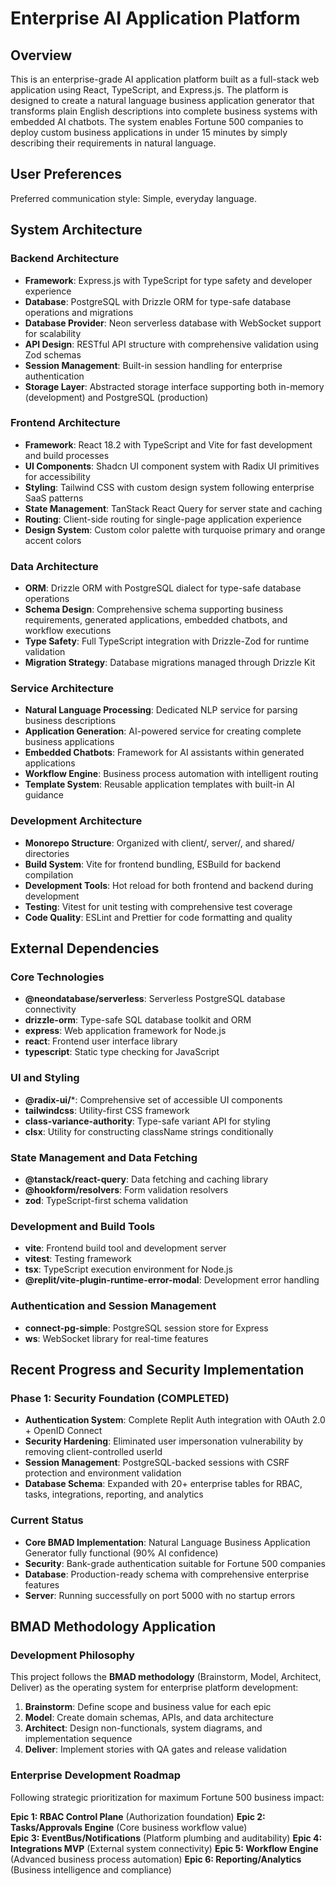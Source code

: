 # Enterprise AI Application Platform

## Overview

This is an enterprise-grade AI application platform built as a full-stack web application using React, TypeScript, and Express.js. The platform is designed to create a natural language business application generator that transforms plain English descriptions into complete business systems with embedded AI chatbots. The system enables Fortune 500 companies to deploy custom business applications in under 15 minutes by simply describing their requirements in natural language.

## User Preferences

Preferred communication style: Simple, everyday language.

## System Architecture

### Backend Architecture
- **Framework**: Express.js with TypeScript for type safety and developer experience
- **Database**: PostgreSQL with Drizzle ORM for type-safe database operations and migrations
- **Database Provider**: Neon serverless database with WebSocket support for scalability
- **API Design**: RESTful API structure with comprehensive validation using Zod schemas
- **Session Management**: Built-in session handling for enterprise authentication
- **Storage Layer**: Abstracted storage interface supporting both in-memory (development) and PostgreSQL (production)

### Frontend Architecture
- **Framework**: React 18.2 with TypeScript and Vite for fast development and build processes
- **UI Components**: Shadcn UI component system with Radix UI primitives for accessibility
- **Styling**: Tailwind CSS with custom design system following enterprise SaaS patterns
- **State Management**: TanStack React Query for server state and caching
- **Routing**: Client-side routing for single-page application experience
- **Design System**: Custom color palette with turquoise primary and orange accent colors

### Data Architecture
- **ORM**: Drizzle ORM with PostgreSQL dialect for type-safe database operations
- **Schema Design**: Comprehensive schema supporting business requirements, generated applications, embedded chatbots, and workflow executions
- **Type Safety**: Full TypeScript integration with Drizzle-Zod for runtime validation
- **Migration Strategy**: Database migrations managed through Drizzle Kit

### Service Architecture
- **Natural Language Processing**: Dedicated NLP service for parsing business descriptions
- **Application Generation**: AI-powered service for creating complete business applications
- **Embedded Chatbots**: Framework for AI assistants within generated applications
- **Workflow Engine**: Business process automation with intelligent routing
- **Template System**: Reusable application templates with built-in AI guidance

### Development Architecture
- **Monorepo Structure**: Organized with client/, server/, and shared/ directories
- **Build System**: Vite for frontend bundling, ESBuild for backend compilation
- **Development Tools**: Hot reload for both frontend and backend during development
- **Testing**: Vitest for unit testing with comprehensive test coverage
- **Code Quality**: ESLint and Prettier for code formatting and quality

## External Dependencies

### Core Technologies
- **@neondatabase/serverless**: Serverless PostgreSQL database connectivity
- **drizzle-orm**: Type-safe SQL database toolkit and ORM
- **express**: Web application framework for Node.js
- **react**: Frontend user interface library
- **typescript**: Static type checking for JavaScript

### UI and Styling
- **@radix-ui/***: Comprehensive set of accessible UI components
- **tailwindcss**: Utility-first CSS framework
- **class-variance-authority**: Type-safe variant API for styling
- **clsx**: Utility for constructing className strings conditionally

### State Management and Data Fetching
- **@tanstack/react-query**: Data fetching and caching library
- **@hookform/resolvers**: Form validation resolvers
- **zod**: TypeScript-first schema validation

### Development and Build Tools
- **vite**: Frontend build tool and development server
- **vitest**: Testing framework
- **tsx**: TypeScript execution environment for Node.js
- **@replit/vite-plugin-runtime-error-modal**: Development error handling

### Authentication and Session Management
- **connect-pg-simple**: PostgreSQL session store for Express
- **ws**: WebSocket library for real-time features

## Recent Progress and Security Implementation

### Phase 1: Security Foundation (COMPLETED)
- **Authentication System**: Complete Replit Auth integration with OAuth 2.0 + OpenID Connect
- **Security Hardening**: Eliminated user impersonation vulnerability by removing client-controlled userId
- **Session Management**: PostgreSQL-backed sessions with CSRF protection and environment validation
- **Database Schema**: Expanded with 20+ enterprise tables for RBAC, tasks, integrations, reporting, and analytics

### Current Status
- **Core BMAD Implementation**: Natural Language Business Application Generator fully functional (90% AI confidence)
- **Security**: Bank-grade authentication suitable for Fortune 500 companies
- **Database**: Production-ready schema with comprehensive enterprise features
- **Server**: Running successfully on port 5000 with no startup errors

## BMAD Methodology Application

### Development Philosophy
This project follows the **BMAD methodology** (Brainstorm, Model, Architect, Deliver) as the operating system for enterprise platform development:

1. **Brainstorm**: Define scope and business value for each epic
2. **Model**: Create domain schemas, APIs, and data architecture  
3. **Architect**: Design non-functionals, system diagrams, and implementation sequence
4. **Deliver**: Implement stories with QA gates and release validation

### Enterprise Development Roadmap
Following strategic prioritization for maximum Fortune 500 business impact:

**Epic 1: RBAC Control Plane** (Authorization foundation)
**Epic 2: Tasks/Approvals Engine** (Core business workflow value)  
**Epic 3: EventBus/Notifications** (Platform plumbing and auditability)
**Epic 4: Integrations MVP** (External system connectivity)
**Epic 5: Workflow Engine** (Advanced business process automation)
**Epic 6: Reporting/Analytics** (Business intelligence and compliance)